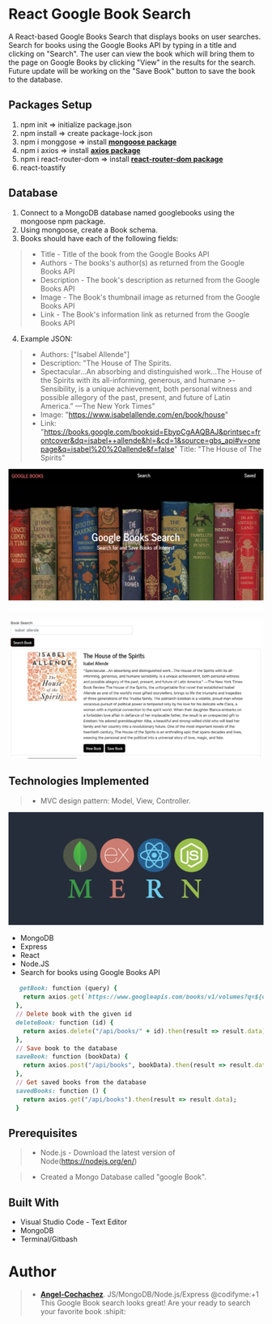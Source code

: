 # React Google Book Search
A React-based Google Books Search that displays books on user searches. Search for books using the Google Books API by typing in a title and clicking on "Search". The user can view the book which will bring them to the page on Google Books by clicking "View" in the results for the search. Future update will be working on the "Save Book" button to save the book to the database.

## Packages Setup
1. npm init => initialize package.json
2. npm install => create package-lock.json
3. npm i monggose => install **[mongoose package](https://www.npmjs.com/package/mongoose)**
4. npm i axios => install **[axios package](https://www.npmjs.com/package/axios)**
5. npm i react-router-dom => install **[react-router-dom package](https://www.npmjs.com/package/dotenv)**
6. react-toastify



## Database
1. Connect to a MongoDB database named googlebooks using the mongoose npm package.
2. Using mongoose, create a Book schema.
3. Books should have each of the following fields:
>- Title - Title of the book from the Google Books API
>- Authors - The books's author(s) as returned from the Google Books API
>- Description - The book's description as returned from the Google Books API
>- Image - The Book's thumbnail image as returned from the Google Books API
>- Link - The Book's information link as returned from the Google Books API

4. Example JSON:

>- Authors: ["Isabel Allende"]
>- Description: "The House of The Spirits.
>- Spectacular...An absorbing and distinguished work...The House of the Spirits with its all-informing, generous, and humane  >- Sensibility, is a unique achievement, both personal witness and possible allegory of the past, present, and future of Latin America.” —The New York Times"
>- Image: "https://www.isabelallende.com/en/book/house"
>- Link: "https://books.google.com/booksid=EbypCgAAQBAJ&printsec=frontcover&dq=isabel++allende&hl=&cd=1&source=gbs_api#v=onepage&q=isabel%20%20allende&f=false"
> Title: "The House of The Spirits"

![terminal MERN searchbook](google/images/searchbook.png)

![Github MERN searchexample](google/images/isabels.png)

 
## Technologies Implemented

>- MVC design pattern: Model, View, Controller.

![Github MERN logo](google/images/mern.png)

- MongoDB
- Express
- React
- Node.JS
- Search for books using Google Books API
``` ruby
   getBook: function (query) {
    return axios.get(`https://www.googleapis.com/books/v1/volumes?q=${query}`);
  },
  // Delete book with the given id
  deleteBook: function (id) {
    return axios.delete("/api/books/" + id).then(result => result.data);
  },
  // Save book to the database
  saveBook: function (bookData) {
    return axios.post("/api/books", bookData).then(result => result.data);
  },
  // Get saved books from the database
  savedBooks: function () {
    return axios.get("/api/books").then(result => result.data);
  }

```

## Prerequisites

>- Node.js - Download the latest version of Node(https://nodejs.org/en/)

>- Created a Mongo Database called "google Book".

## Built With

- Visual Studio Code - Text Editor
- MongoDB
- Terminal/Gitbash

# Author

>-  **[Angel-Cochachez](https://github.com/codifyme/google-books-search)**. JS/MongoDB/Node.js/Express
@codifyme:+1 This Google Book search looks great! Are your ready to search your favorite book :shipit:
